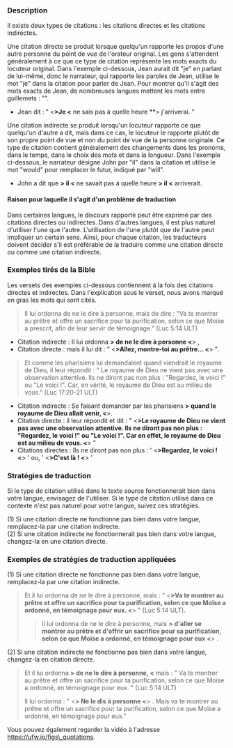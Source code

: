 ### Description

Il existe deux types de citations : les citations directes et les citations indirectes.

Une citation directe se produit lorsque quelqu'un rapporte les propos d'une autre personne du point de vue de l'orateur original. Les gens s'attendent généralement à ce que ce type de citation représente les mots exacts du locuteur original. Dans l'exemple ci-dessous, Jean aurait dit "je" en parlant de lui-même, donc le narrateur, qui rapporte les paroles de Jean, utilise le mot "je" dans la citation pour parler de Jean. Pour montrer qu'il s'agit des mots exacts de Jean, de nombreuses langues mettent les mots entre guillemets : "".

* Jean dit : " <**>Je <** ne sais pas à quelle heure **> j'arriverai. "

Une citation indirecte se produit lorsqu'un locuteur rapporte ce que quelqu'un d'autre a dit, mais dans ce cas, le locuteur le rapporte plutôt de son propre point de vue et non du point de vue de la personne originale. Ce type de citation contient généralement des changements dans les pronoms, dans le temps, dans le choix des mots et dans la longueur. Dans l'exemple ci-dessous, le narrateur désigne John par "il" dans la citation et utilise le mot "would" pour remplacer le futur, indiqué par "will".

* John a dit que **> il <** ne savait pas à quelle heure **> il <** arriverait.

#### Raison pour laquelle il s'agit d'un problème de traduction

Dans certaines langues, le discours rapporté peut être exprimé par des citations directes ou indirectes. Dans d'autres langues, il est plus naturel d'utiliser l'une que l'autre. L'utilisation de l'une plutôt que de l'autre peut impliquer un certain sens. Ainsi, pour chaque citation, les traducteurs doivent décider s'il est préférable de la traduire comme une citation directe ou comme une citation indirecte.

### Exemples tirés de la Bible

Les versets des exemples ci-dessous contiennent à la fois des citations directes et indirectes. Dans l'explication sous le verset, nous avons marqué en gras les mots qui sont cités.

> Il lui ordonna de ne le dire à personne, mais de dire : "Va te montrer au prêtre et offre un sacrifice pour ta purification, selon ce que Moïse a prescrit, afin de leur servir de témoignage." (Luc 5:14 ULT)

* Citation indirecte : Il lui ordonna **> de ne le dire à personne <**> ,
* Citation directe : mais il lui dit : " <**>Allez, montre-toi au prêtre... <**> ".

> Et comme les pharisiens lui demandaient quand viendrait le royaume de Dieu, il leur répondit : " Le royaume de Dieu ne vient pas avec une observation attentive. Ils ne diront pas non plus : "Regardez, le voici !" ou "Le voici !". Car, en vérité, le royaume de Dieu est au milieu de vous." (Luc 17:20-21 ULT)

* Citation indirecte : Se faisant demander par les pharisiens **> quand le royaume de Dieu allait venir, <**>.
* Citation directe : il leur répondit et dit : " <**>Le royaume de Dieu ne vient pas avec une observation attentive. Ils ne diront pas non plus : "Regardez, le voici !" ou "Le voici !". Car en effet, le royaume de Dieu est au milieu de vous. <**> "
* Citations directes : Ils ne diront pas non plus : ' <**>Regardez, le voici ! <**> ' ou, ' <**>C'est là ! <**> '

### Stratégies de traduction

Si le type de citation utilisé dans le texte source fonctionnerait bien dans votre langue, envisagez de l'utiliser. Si le type de citation utilisé dans ce contexte n'est pas naturel pour votre langue, suivez ces stratégies.

(1) Si une citation directe ne fonctionne pas bien dans votre langue, remplacez-la par une citation indirecte.<br>
(2) Si une citation indirecte ne fonctionnerait pas bien dans votre langue, changez-la en une citation directe.

### Exemples de stratégies de traduction appliquées

(1) Si une citation directe ne fonctionne pas bien dans votre langue, remplacez-la par une citation indirecte.

> Et il lui ordonna de ne le dire à personne, mais : " <**>Va te montrer au prêtre et offre un sacrifice pour ta purification, selon ce que Moïse a ordonné, en témoignage pour eux. <**> " (Luc 5:14 ULT).
>
> > Il lui ordonna de ne le dire à personne, mais **> d'aller se montrer au prêtre et d'offrir un sacrifice pour sa purification, selon ce que Moïse a ordonné, en témoignage pour eux <**> .

(2) Si une citation indirecte ne fonctionne pas bien dans votre langue, changez-la en citation directe.

> Et il lui ordonna **> de ne le dire à personne, <** mais : " Va te montrer au prêtre et offre un sacrifice pour ta purification, selon ce que Moïse a ordonné, en témoignage pour eux. " (Luc 5:14 ULT)
>
> Il lui ordonna : " <**> Ne le dis à personne <**> . Mais va te montrer au prêtre et offre un sacrifice pour ta purification, selon ce que Moïse a ordonné, en témoignage pour eux."

Vous pouvez également regarder la vidéo à l'adresse https://ufw.io/figs\_quotations.
